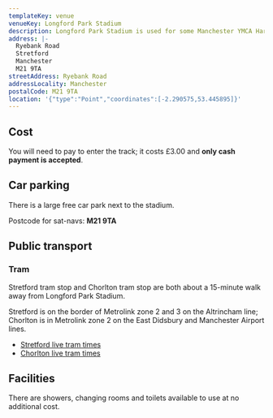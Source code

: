 ```yaml
---
templateKey: venue
venueKey: Longford Park Stadium
description: Longford Park Stadium is used for some Manchester YMCA Harriers track training sessions
address: |-
  Ryebank Road
  Stretford
  Manchester
  M21 9TA
streetAddress: Ryebank Road
addressLocality: Manchester
postalCode: M21 9TA
location: '{"type":"Point","coordinates":[-2.290575,53.445895]}'
---
```

## Cost

You will need to pay to enter the track; it costs £3.00 and **only cash payment
is accepted**.

## Car parking

There is a large free car park next to the stadium.

Postcode for sat-navs: **M21 9TA**

## Public transport

### Tram

Stretford tram stop and Chorlton tram stop are both about a 15-minute walk away 
from Longford Park Stadium.

Stretford is on the border of Metrolink zone 2 and 3 on the Altrincham line;
Chorlton is in Metrolink zone 2 on the East Didsbury and Manchester Airport
lines.

* [Stretford live tram times](https://tfgm.com/public-transport/tram/stops/stretford-tram)
* [Chorlton live tram times](https://tfgm.com/public-transport/tram/stops/chorlton-tram)

## Facilities

There are showers, changing rooms and toilets available to use at no additional
cost.
